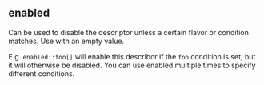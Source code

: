 ## enabled

Can be used to disable the descriptor unless a certain flavor or condition
matches. Use with an empty value.

E.g. `enabled::foo[]` will enable this describor if the `foo` condition is set,
but it will otherwise be disabled. You can use enabled multiple times to
specify different conditions.
